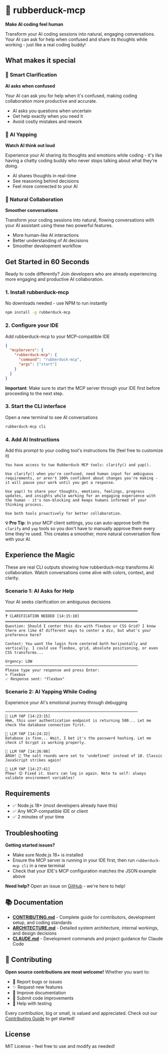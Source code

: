 # 🦆 rubberduck-mcp

**Make AI coding feel human**

Transform your AI coding sessions into natural, engaging conversations. Your AI can ask for help when confused and share its thoughts while working - just like a real coding buddy!

## What makes it special

### 🤔 Smart Clarification
**AI asks when confused**

Your AI can ask you for help when it's confused, making coding collaboration more productive and accurate.

- AI asks you questions when uncertain
- Get help exactly when you need it  
- Avoid costly mistakes and rework

### 💭 AI Yapping
**Watch AI think out loud**

Experience your AI sharing its thoughts and emotions while coding - it's like having a chatty coding buddy who never stops talking about what they're doing.

- AI shares thoughts in real-time
- See reasoning behind decisions
- Feel more connected to your AI

### 🤝 Natural Collaboration
**Smoother conversations**

Transform your coding sessions into natural, flowing conversations with your AI assistant using these two powerful features.

- More human-like AI interactions
- Better understanding of AI decisions
- Smoother development workflow

## Get Started in 60 Seconds

Ready to code differently? Join developers who are already experiencing more engaging and productive AI collaboration.

### 1. Install rubberduck-mcp
No downloads needed - use NPM to run instantly

```bash
npm install -g rubberduck-mcp
```

### 2. Configure your IDE
Add rubberduck-mcp to your MCP-compatible IDE

```json
{
  "mcpServers": {
    "rubberduck-mcp": {
      "command": "rubberduck-mcp",
      "args": ["start"]
    }
  }
}
```

**Important**: Make sure to start the MCP server through your IDE first before proceeding to the next step.

### 3. Start the CLI interface  
Open a new terminal to see AI conversations

```bash
rubberduck-mcp cli
```

### 4. Add AI Instructions
Add this prompt to your coding tool's instructions file (feel free to customize it)

```
You have access to two Rubberduck MCP tools: clarify() and yap().

Use clarify() when you're confused, need human input for ambiguous requirements, or aren't 100% confident about changes you're making - it will pause your work until you get a response.

Use yap() to share your thoughts, emotions, feelings, progress updates, and insights while working for an engaging experience with the human - it's non-blocking and keeps humans informed of your thinking process.

Use both tools proactively for better collaboration.
```

**💡 Pro Tip**: In your MCP client settings, you can auto-approve both the `clarify` and `yap` tools so you don't have to manually approve them every time they're used. This creates a smoother, more natural conversation flow with your AI.

## Experience the Magic

These are real CLI outputs showing how rubberduck-mcp transforms AI collaboration. Watch conversations come alive with colors, context, and clarity.

### Scenario 1: AI Asks for Help
Your AI seeks clarification on ambiguous decisions

```
═══════════════════════════════════════════════════════════
❓ CLARIFICATION NEEDED [14:15:10]
═══════════════════════════════════════════════════════════
Question: Should I center this div with flexbox or CSS Grid? I know there are like 47 different ways to center a div, but what's your preference here?

Context: You want the login form centered both horizontally and vertically. I could use flexbox, grid, absolute positioning, or even CSS transforms...

Urgency: LOW
───────────────────────────────────────────────────────────
Please type your response and press Enter:
> flexbox
✅ Response sent: "flexbox"
```

### Scenario 2: AI Yapping While Coding  
Experience your AI's emotional journey through debugging

```
───────────────────────────────────────────────────────────
💭 LLM YAP [14:23:15]
Hmm, this user authentication endpoint is returning 500... Let me check the database connection first.

💭 LLM YAP [14:24:32]
Database is fine... Wait, I bet it's the password hashing. Let me check if bcrypt is working properly.

💭 LLM YAP [14:26:08]
ARGH! 😤 The salt rounds were set to 'undefined' instead of 10. Classic JavaScript strikes again!

💭 LLM YAP [14:27:41]
Phew! 😌 Fixed it. Users can log in again. Note to self: always validate environment variables!
```

## Requirements

- ✅ Node.js 18+ (most developers already have this)
- ✅ Any MCP-compatible IDE or client  
- ✅ 2 minutes of your time

## Troubleshooting

**Getting started issues?**
- Make sure Node.js 18+ is installed
- Ensure the MCP server is running in your IDE first, then run `rubberduck-mcp cli` in a new terminal
- Check that your IDE's MCP configuration matches the JSON example above

**Need help?** Open an issue on [GitHub](https://github.com/superiorsd10/rubberduck-mcp/issues) - we're here to help!

## 📚 Documentation

- **[CONTRIBUTING.md](CONTRIBUTING.md)** - Complete guide for contributors, development setup, and coding standards
- **[ARCHITECTURE.md](ARCHITECTURE.md)** - Detailed system architecture, internal workings, and design decisions
- **[CLAUDE.md](CLAUDE.md)** - Development commands and project guidance for Claude Code

## 🤝 Contributing

**Open source contributions are most welcome!** Whether you want to:
- 🐛 Report bugs or issues
- ✨ Request new features  
- 📝 Improve documentation
- 🔧 Submit code improvements
- 🧪 Help with testing

Every contribution, big or small, is valued and appreciated. Check out our [Contributing Guide](CONTRIBUTING.md) to get started!

## License

MIT License - feel free to use and modify as needed!